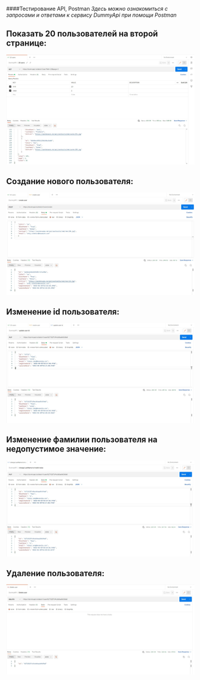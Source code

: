 ####Тестирование API, Postman 
_Здесь можно ознакомиться с запросами и ответами к сервису DummyApi при помощи Postman_

## Показать 20 пользователей на второй странице:
![](Request/Get_20_users.jpg)
## Создание нового пользователя:
![](Request/Post_create_user.jpg)
##  Изменение id пользователя:
![](Request/Put_update_user_id.jpg)
##  Изменение фамилии пользователя на недопустимое значение:
![](Request/Put_change_LastName_to_invalid_value.jpg)
## Удаление пользователя:
![](Request/Delete_delete_user.jpg)